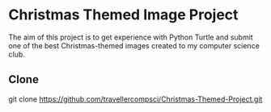 # **Christmas Themed Image Project**
The aim of this project is to get experience with Python Turtle and submit one of the best Christmas-themed images created to my computer science club.

## **Clone**
git clone https://github.com/travellercompsci/Christmas-Themed-Project.git
